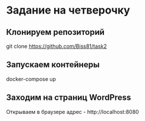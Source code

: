 # Задание на четверочку

## Клонируем репозиторий
git clone https://github.com/Biss81/task2

## Запускаем контейнеры
docker-compose up

## Заходим на страниц WordPress

Открываем в браузере адрес - http://localhost:8080


